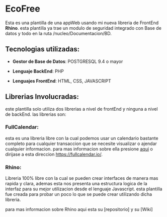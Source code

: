 # EcoFree
Esta es una plantilla de una appWeb usando mi nueva libreria de FrontEnd **Rhino**.
esta plantilla ya trae un modulo de seguridad integrado con Base de datos y todo en la ruta /nucleo/Documentacion/BD.

## Tecnologias utilizadas:
* **Gestor de Base de Datos**: POSTGRESQL 9.4 o mayor

* **Lenguaje BackEnd**: PHP

* **Lenguajes FrontEnd**: HTML, CSS, JAVASCRIPT

## Librerias Involucradas:
este plantilla solo utiliza dos librerias a nivel de frontEnd y ninguna a nivel de backEnd. las librerias son:
### FullCalendar:
esta es una libreria libre con la cual podemos usar un calendario bastante completo para cualquier transaccion que se necesite visualizar o ajendar cualquier informacion.
para mas informacion sobre ella presione [aqui](https://fullcalendar.io/) o dirijase a esta direccion https://fullcalendar.io/.
### Rhino:
Libreria 100% libre con la cual se pueden crear interfaces de manera mas rapida y clara, ademas esta nos presenta una estructura logica de la interfaz para su mejor utilizacion desde el lenguaje Javascript.
esta plantilla fue creada para probar un poco lo que se puede crear utilizando dicha libreria.

para mas informacion sobre Rhino aqui esta su [repositorio] y su [Wiki]  
